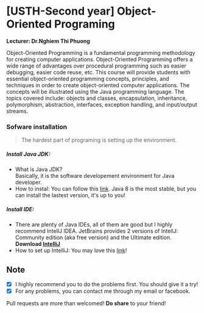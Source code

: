 # [USTH-Second year] Object-Oriented Programing
**Lecturer: Dr.Nghiem Thi Phuong**  

Object-Oriented Programming is a fundamental programming methodology for creating computer applications. Object-Oriented Programming offers a wide range of advantages over procedural programming such as easier debugging, easier code reuse, etc. This course  will provide students with essential object-oriented programming concepts, principles, and techniques in order to create object-oriented computer applications. The concepts will be illustrated using the Java programming language. The topics covered include: objects and classes, encapsulation, inheritance, polymorphism, abstraction, interfaces, exception handling, and input/output streams.

### Sofware installation
> The hardest part of programing is setting up the environment.
##### Install Java JDK:
* What is Java JDK?  
Basically, it is the software developement environment for Java developer.
* How  to instal: You can follow this [link](https://www3.ntu.edu.sg/home/ehchua/programming/howto/JDK_Howto.html). Java 8 is the most stable, but you can install the lastest version, it's up to you!
##### Install IDE: 
* There are plenty of Java IDEs, all of them are good but I highly recommend IntellJ IDEA. JetBrains provides 2 versions of IntellJ: Community edition (aka free version) and the Ultimate edition.
**Download [IntelliJ](https://www.jetbrains.com/idea/)**
* How to set up IntelliJ: You may love this [link](https://www.jetbrains.com/help/idea/creating-and-running-your-first-java-application.html)!

## Note
- [X] I highly recommend you to do the problems first. You should give it a try!
- [X] For any problems, you can contact me through my email or facebook.

Pull requests are more than welcomed! **Do share** to your friend!
